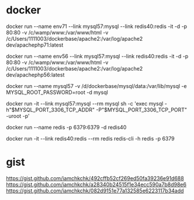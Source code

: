 # docker

docker run --name env71 --link mysql57:mysql --link redis40:redis -it -d -p 80:80 -v /c/wamp/www:/var/www/html -v /c/Users/1111003/dockerbase/apache2:/var/log/apache2 dev/apachephp71:latest

docker run --name env56 --link mysql57:mysql --link redis40:redis -it -d -p 80:80 -v /c/wamp/www:/var/www/html -v /c/Users/1111003/dockerbase/apache2:/var/log/apache2 dev/apachephp56:latest


docker run --name mysql57 -v /d/dockerbase/mysql/data:/var/lib/mysql -e MYSQL_ROOT_PASSWORD=root -d mysql

docker run -it --link mysql57:mysql --rm mysql sh -c 'exec mysql -h"$MYSQL_PORT_3306_TCP_ADDR" -P"$MYSQL_PORT_3306_TCP_PORT" -uroot -p'


docker run --name redis -p 6379:6379 -d redis40

docker run -it --link redis40:redis --rm redis redis-cli -h redis -p 6379


# gist
https://gist.github.com/iamchkchk/492cffb52cf269ed50fa39236e91d688
https://gist.github.com/iamchkchk/a28340b24515f1e34ecc590a7b8d98e6
https://gist.github.com/iamchkchk/082d9151e77a132585e6223117b34add
